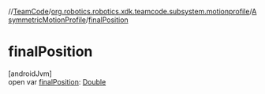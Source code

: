 //[TeamCode](../../../index.md)/[org.robotics.robotics.xdk.teamcode.subsystem.motionprofile](../index.md)/[AsymmetricMotionProfile](index.md)/[finalPosition](final-position.md)

# finalPosition

[androidJvm]\
open var [finalPosition](final-position.md): [Double](https://kotlinlang.org/api/latest/jvm/stdlib/kotlin/-double/index.html)
